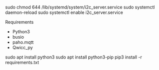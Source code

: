 sudo chmod 644 /lib/systemd/system/i2c_server.service
sudo systemctl daemon-reload
sudo systemctl enable i2c_server.service

Requirements
 - Python3
 - busio
 - paho.mqtt
 - Qwicc_py

sudo apt install python3
sudo apt install python3-pip
pip3 install -r requirements.txt
